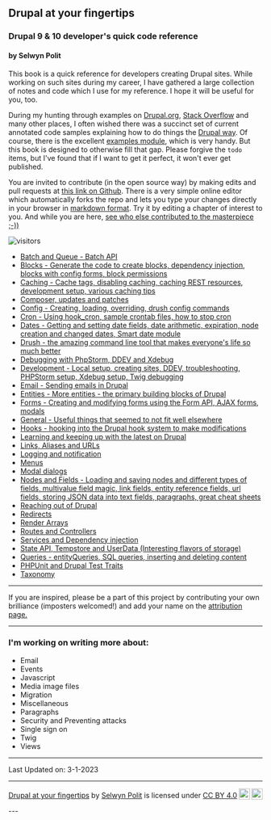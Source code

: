 ## Drupal at your fingertips
### Drupal 9 & 10 developer's quick code reference
#### by Selwyn Polit

This book is a quick reference for developers creating Drupal sites. While working on such sites during my career, I have gathered a large collection of notes and code which I use for my reference.  I hope it will be useful for you, too.

During my hunting through examples on [Drupal.org](https://www.drupal.org/), [Stack Overflow](https://stackoverflow.com/questions/tagged/drupal) and many other places, I often wished there was a succinct set of current annotated code samples explaining how to do things the [Drupal way](https://events.drupal.org/neworleans2016/sessions/drupal-way-philosophy).  Of course, there is the excellent [examples module](https://www.drupal.org/project/examples), which is very handy. But this book is designed to otherwise fill that gap. Please forgive the `todo` items, but I've found that if I want to get it perfect, it won't ever get published. 

You are invited to contribute (in the open source way) by making edits and pull requests at [this link on Github](https://github.com/selwynpolit/d9book/tree/gh-pages/book).  There is a very simple online editor which automatically forks the repo and lets you type your changes directly in your browser in [markdown format](https://github.github.com/gfm/). Try it by editing a chapter of interest to you. And while you are here, [see who else contributed to the masterpiece ;-))](book/attribution.html)


![visitors](https://page-views.glitch.me/badge?page_id=selwynpolit.d9book-gh-pages-index)

- [Batch and Queue - Batch API](book/bq.html)
- [Blocks - Generate the code to create blocks, dependency injection, blocks with config forms, block permissions](book/blocks.html)
- [Caching - Cache tags, disabling caching, caching REST resources, development setup, various caching tips](book/caching.html)
- [Composer, updates and patches](book/composer.md)
- [Config - Creating, loading, overriding, drush config commands](book/config.md)
- [Cron - Using hook_cron, sample crontab files, how to stop cron](book/cron.md)
- [Dates - Getting and setting date fields, date arithmetic, expiration, node creation and changed dates, Smart date module](book/dates.html)
- [Drush - the amazing command line tool that makes everyone\'s life so much better](book/drush.md)
- [Debugging with PhpStorm, DDEV and Xdebug](book/debugging.md)
- [Development - Local setup, creating sites, DDEV, troubleshooting, PHPStorm setup, Xdebug setup, Twig debugging](book/development.html)
- [Email - Sending emails in Drupal](book/email.md)
- [Entities - More entities - the primary building blocks of Drupal](book/entities.md)
- [Forms - Creating and modifying forms using the Form API, AJAX forms, modals](book/forms.md)
- [General - Useful things that seemed to not fit well elsewhere](book/general.md)
- [Hooks - hooking into the Drupal hook system to make modifications](book/hooks.md)
- [Learning and keeping up with the latest on Drupal](book/learn.md)
- [Links, Aliases and URLs](book/links.html)
- [Logging and notification](book/logging.html)
- [Menus](book/menus.html)
- [Modal dialogs](book/modals.html)
- [Nodes and Fields - Loading and saving nodes and different types of fields, multivalue field magic, link fields, entity reference fields, url fields, storing JSON data into text fields, paragraphs, great cheat sheets](book/nodes_n_fields.html)
- [Reaching out of Drupal](book/reaching_out.html)
- [Redirects](book/redirects.html)
- [Render Arrays](book/render.html)
- [Routes and Controllers](book/routes.html)
- [Services and Dependency injection](book/services.html)
- [State API, Tempstore and UserData (Interesting flavors of storage)](book/state.md)
- [Queries - entityQueries, SQL queries, inserting and deleting content](book/queries.md)
- [PHPUnit and Drupal Test Traits](book/dtt.md)
- [Taxonomy](book/taxonomy.md)

----
If you are inspired, please be a part of this project by contributing your own brilliance (imposters welcomed!) and add your name on the [attribution page.](book/attribution.html)

---

### I'm working on writing more about:
- Email
- Events
- Javascript
- Media image files
- Migration
- Miscellaneous
- Paragraphs
- Security and Preventing attacks
- Single sign on
- Twig
- Views

----------

Last Updated on: 3-1-2023

---------

<p xmlns:cc="http://creativecommons.org/ns#" xmlns:dct="http://purl.org/dc/terms/"><a property="dct:title" rel="cc:attributionURL" href="https://selwynpolit.github.io/d9book/index.html">Drupal at your fingertips</a> by <a rel="cc:attributionURL dct:creator" property="cc:attributionName" href="https://www.drupal.org/u/selwynpolit">Selwyn Polit</a> is licensed under <a href="http://creativecommons.org/licenses/by/4.0/?ref=chooser-v1" target="_blank" rel="license noopener noreferrer" style="display:inline-block;">CC BY 4.0<img style="height:22px!important;margin-left:3px;vertical-align:text-bottom;" src="https://mirrors.creativecommons.org/presskit/icons/cc.svg?ref=chooser-v1"><img style="height:22px!important;margin-left:3px;vertical-align:text-bottom;" src="https://mirrors.creativecommons.org/presskit/icons/by.svg?ref=chooser-v1"></a></p>
---
<script src="https://giscus.app/client.js"
        data-repo="selwynpolit/d9book"
        data-repo-id="MDEwOlJlcG9zaXRvcnkzMjUxNTQ1Nzg="
        data-category="Q&A"
        data-category-id="MDE4OkRpc2N1c3Npb25DYXRlZ29yeTMyMjY2NDE4"
        data-mapping="title"
        data-strict="0"
        data-reactions-enabled="1"
        data-emit-metadata="0"
        data-input-position="bottom"
        data-theme="preferred_color_scheme"
        data-lang="en"
        crossorigin="anonymous"
        async>
</script>
